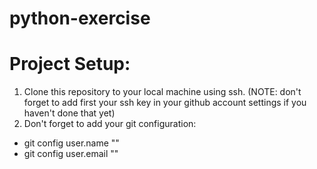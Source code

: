 # python-exercise

# Project Setup:

1. Clone this repository to your local machine using ssh. (NOTE: don't forget to add first your ssh key in your github account settings if you haven't done that yet)
2. Don't forget to add your git configuration:
  * git config user.name "<your-name-here>"
  * git config user.email "<your-email-here>"
